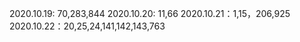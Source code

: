 2020.10.19: 70,283,844
2020.10.20: 11,66
2020.10.21：1,15，206,925
2020.10.22：20,25,24,141,142,143,763

